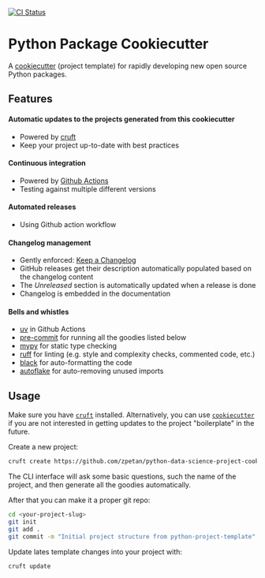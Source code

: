 [![CI Status](https://github.com/zpetan/python-project-template/actions/workflows/test.yml/badge.svg)](https://github.com/zpetan/python-project-template/actions)


# Python Package Cookiecutter

A [cookiecutter](https://cookiecutter.readthedocs.io/en/latest/README.html) (project template) for rapidly developing new open source Python packages.


## Features

#### Automatic updates to the projects generated from this cookiecutter

* Powered by [cruft](https://cruft.github.io/cruft/)
* Keep your project up-to-date with best practices

#### Continuous integration

* Powered by [Github Actions](https://github.com/features/actions)
* Testing against multiple different versions

#### Automated releases

* Using Github action workflow

#### Changelog management

* Gently enforced: [Keep a Changelog](https://keepachangelog.com/en/1.0.0/)
* GitHub releases get their description automatically populated based on the changelog content
* The _Unreleased_ section is automatically updated when a release is done
* Changelog is embedded in the documentation

#### Bells and whistles

* [uv](https://docs.astral.sh/uv/) in Github Actions
* [pre-commit](https://pre-commit.com/) for running all the goodies listed below
* [mypy](https://flake8.pycqa.org/en/latest/) for static type checking
* [ruff](https://github.com/astral-sh/ruff) for linting (e.g. style and complexity checks, commented code, etc.)
* [black](https://black.readthedocs.io/en/stable/) for auto-formatting the code
* [autoflake](https://github.com/myint/autoflake) for auto-removing unused imports

## Usage

Make sure you have [`cruft`](https://github.com/cruft/cruft#installation) installed. Alternatively, you can use
 [`cookiecutter`](https://cookiecutter.readthedocs.io/en/latest/installation.html) if you are not interested in
  getting updates to the project "boilerplate" in the future.

Create a new project:

```sh
cruft create https://github.com/zpetan/python-data-science-project-cookiecutter_v2
```

The CLI interface will ask some basic questions, such the name of the project, and then generate all the goodies
 automatically.

After that you can make it a proper git repo:

```sh
cd <your-project-slug>
git init
git add .
git commit -m "Initial project structure from python-project-template"
```

Update lates template changes into your project with:

```sh
cruft update
```
